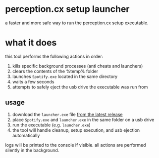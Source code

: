 # perception.cx setup launcher

a faster and more safe way to run the perception.cx setup executable.

# what it does

this tool performs the following actions in order:

1. kills specific background processes (anti cheats and launchers)
2. clears the contents of the %temp% folder
3. launches `Spotify.exe` located in the same directory
4. waits a few seconds
5. attempts to safely eject the usb drive the executable was run from

## usage

1. download the `launcher.exe` file [from the latest release](https://github.com/9s/perception-launcher/releases/tag/nightly)
2. place `Spotify.exe` and `launcher.exe` in the same folder on a usb drive
3. run the executable (e.g. `launcher.exe`)
4. the tool will handle cleanup, setup execution, and usb ejection automatically

logs will be printed to the console if visible. all actions are performed silently in the background.
